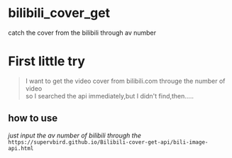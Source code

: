 # bilibili_cover_get
catch the cover from the bilibili through av number

# First little try


> I want to get the video cover from bilibili.com througe the number of video  
     so I  searched the api immediately,but I didn't find,then.....


## how to use

*just input the av number of bilibili through the* `https://supervbird.github.io/Bilibili-cover-get-api/bili-image-api.html`
